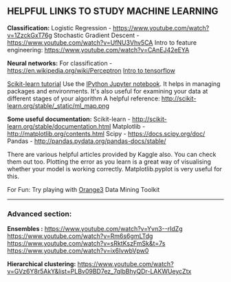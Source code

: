 ## HELPFUL LINKS TO STUDY MACHINE LEARNING

**Classification:**
Logistic Regression - https://www.youtube.com/watch?v=1ZzckGxT76g
Stochastic Gradient Descent - https://www.youtube.com/watch?v=UfNU3Vhv5CA 
Intro to feature engineering: https://www.youtube.com/watch?v=CAnEJ42eEYA 

**Neural networks:**
For classification - https://en.wikipedia.org/wiki/Perceptron 
[Intro to tensorflow](https://medium.com/@saxenarohan97/intro-to-tensorflow-solving-a-simple-regression-problem-e87b42fd4845#.7m5mfjvet)

[Scikit-learn tutorial](https://m.youtube.com/playlist?list=PLQVvvaa0QuDd0flgGphKCej-9jp-QdzZ3)
Use the [IPython Jupyter notebook](https://jupyter-notebook-beginner-guide.readthedocs.io/en/latest/). It helps in managing packages and environments. It's also useful for examining your data at different stages of your algorithm
A helpful reference: http://scikit-learn.org/stable/_static/ml_map.png

**Some useful documentation:**
Scikit-learn - http://scikit-learn.org/stable/documentation.html
Matplotlib - http://matplotlib.org/contents.html
Scipy - https://docs.scipy.org/doc/
Pandas - http://pandas.pydata.org/pandas-docs/stable/ 

There are various helpful articles provided by Kaggle also. You can check them out too.
Plotting the error as you learn is a great way of visualising whether your model is working correctly. Matplotlib.pyplot is very useful for this.

For Fun: Try playing with [Orange3](http://orange.biolab.si/download/) Data Mining Toolkit
____________________________________________________________
### **Advanced section:**

**Ensembles :**
https://www.youtube.com/watch?v=Yvn3--rIdZg
https://www.youtube.com/watch?v=Rm6s6gmLTdg
https://www.youtube.com/watch?v=sRktKszFmSk&t=7s
https://www.youtube.com/watch?v=ix6IvwbVpw0

**Hierarchical clustering:** https://www.youtube.com/watch?v=GVz6Y8r5AkY&list=PLBv09BD7ez_7qIbBhyQDr-LAKWUeycZtx 
